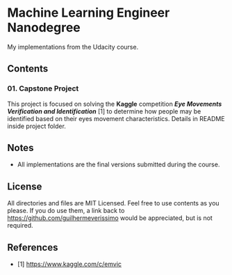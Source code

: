 # Machine Learning Engineer Nanodegree
My implementations from the Udacity course.

## Contents
### 01. Capstone Project
This project is focused on solving the **Kaggle** competition ***Eye Movements Verification and Identification*** [1] to determine how people may be identified based on their eyes movement characteristics. Details in README inside project folder.

## Notes
- All implementations are the final versions submitted during the course.

## License
All directories and files are MIT Licensed. Feel free to use contents as you please. If you do use them, a link back to https://github.com/guilhermeverissimo would be appreciated, but is not required.

## References
- [1] https://www.kaggle.com/c/emvic
